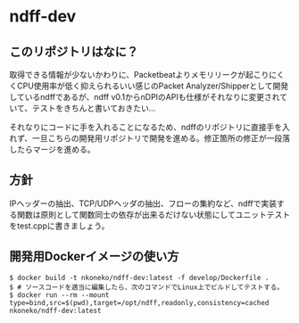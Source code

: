 ndff-dev
===========

このリポジトリはなに？
------------------------

取得できる情報が少ないかわりに、Packetbeatよりメモリリークが起こりにくくCPU使用率が低く抑えられるいい感じのPacket Analyzer/Shipperとして開発しているndffであるが、ndff v0.1からnDPIのAPIも仕様がそれなりに変更されていて、テストをきちんと書いておきたい...

それなりにコードに手を入れることになるため、ndffのリポジトリに直接手を入れず、一旦こちらの開発用リポジトリで開発を進める。修正箇所の修正が一段落したらマージを進める。

方針
-------

IPヘッダーの抽出、TCP/UDPヘッダの抽出、フローの集約など、ndffで実装する関数は原則として関数同士の依存が出来るだけない状態にしてユニットテストをtest.cppに書きましょう。

開発用Dockerイメージの使い方
-------------------------------

```
$ docker build -t nkoneko/ndff-dev:latest -f develop/Dockerfile .
$ # ソースコードを適当に編集したら、次のコマンドでLinux上でビルドしてテストする。
$ docker run --rm --mount type=bind,src=$(pwd),target=/opt/ndff,readonly,consistency=cached nkoneko/ndff-dev:latest
```
